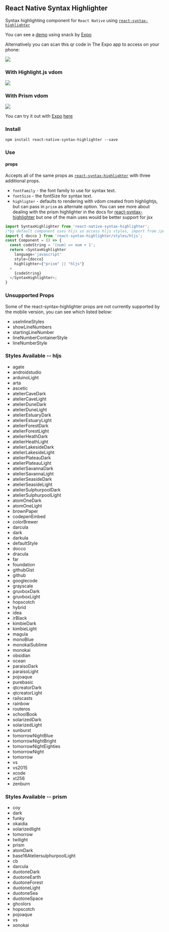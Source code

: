 ## React Native Syntax Highlighter


Syntax highlighting component for `React Native` using <a href='https://github.com/conorhastings/react-syntax-highlighter'> `react-syntax-highlighter`</a>

You can see a <a href="https://snack.expo.io/BypG26zdz">demo</a> using snack by <a href="https://expo.io">Expo</a>

Alternatively you can scan this qr code in The Expo app to access on your phone:

<img src="./qr.png" />

### With Highlight.js vdom
<img src='./react-native-syntax-highlighter.gif' />

### With Prism vdom
<img src='./react-native-syntax-highlighter-prism.gif' />


You can try it out with <a href='https://expo.io'>Expo</a> <a href='https://expo.io/@conor/test-native-syntax'>here</a>

### Install

`npm install react-native-syntax-highlighter --save`


### Use

#### props
Accepts all of the same props as <a href='https://github.com/conorhastings/react-syntax-highlighter'> `react-syntax-highlighter`</a> with three additional props.
* `fontFamily` - the font family to use for syntax text.
* `fontSize` - the fontSize for syntax text.
* `highligter` - defaults to rendering with vdom created from highlightjs, but can pass in `prism` as alternate option. You can see more about dealing with the prism highlighter in the docs for <a href='https://github.com/conorhastings/react-syntax-highlighter'>react-syntax-highlighter</a> but one of the main uses would be better support for jsx

```js
import SyntaxHighlighter from 'react-native-syntax-highlighter';
/*by default component uses hljs so access hljs styles, import from /prism for prism styles */
import { docco } from 'react-syntax-highlighter/styles/hljs';
const Component = () => {
  const codeString = '(num) => num + 1';
  return <SyntaxHighlighter 
  	language='javascript' 
  	style={docco}
  	highlighter={"prism" || "hljs"}
  >
  	{codeString}
  </SyntaxHighlighter>;  
}
```

### Unsupported Props
Some of the react-syntax-highlighter props are not currently supported by the mobile version, you can see which listed below:

- useInlineStyles
- showLineNumbers
- startingLineNumber
- lineNumberContainerStyle
- lineNumberStyle

### Styles Available -- hljs 

* agate
* androidstudio
* arduinoLight
* arta
* ascetic
* atelierCaveDark
* atelierCaveLight
* atelierDuneDark
* atelierDuneLight
* atelierEstuaryDark
* atelierEstuaryLight
* atelierForestDark
* atelierForestLight
* atelierHeathDark
* atelierHeathLight
* atelierLakesideDark
* atelierLakesideLight
* atelierPlateauDark
* atelierPlateauLight
* atelierSavannaDark
* atelierSavannaLight
* atelierSeasideDark
* atelierSeasideLight
* atelierSulphurpoolDark
* atelierSulphurpoolLight
* atomOneDark
* atomOneLight
* brownPaper
* codepenEmbed
* colorBrewer
* darcula
* dark
* darkula
* defaultStyle
* docco
* dracula
* far
* foundation
* githubGist
* github
* googlecode
* grayscale
* gruvboxDark
* gruvboxLight
* hopscotch
* hybrid
* idea
* irBlack
* kimbieDark
* kimbieLight
* magula
* monoBlue
* monokaiSublime
* monokai
* obsidian
* ocean
* paraisoDark
* paraisoLight
* pojoaque
* purebasic
* qtcreatorDark
* qtcreatorLight
* railscasts
* rainbow
* routeros
* schoolBook
* solarizedDark
* solarizedLight
* sunburst
* tomorrowNightBlue
* tomorrowNightBright
* tomorrowNightEighties
* tomorrowNight
* tomorrow
* vs
* vs2015
* xcode
* xt256
* zenburn

### Styles Available -- prism

* coy
* dark
* funky
* okaidia
* solarizedlight
* tomorrow
* twilight
* prism
* atomDark
* base16AteliersulphurpoolLight
* cb
* darcula
* duotoneDark
* duotoneEarth
* duotoneForest
* duotoneLight
* duotoneSea
* duotoneSpace
* ghcolors
* hopscotch
* pojoaque
* vs
* xonokai 



